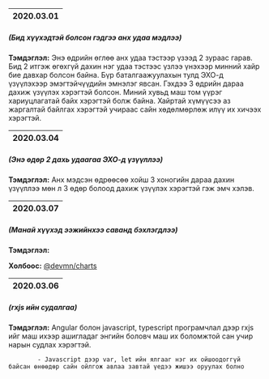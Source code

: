 | 2020.03.01 |
| -----------|
##### (Бид хүүхэдтэй болсон гэдгээ анх удаа мэдлээ)

**Тэмдэглэл:** Энэ өдрийн өглөө анх удаа тэстээр үзээд 2 зураас гарав. 
Бид 2 итгэж өгөхгүй дахин нэг удаа тэстээс үзлээ үнэхээр минний хайр бие давхар болсон байна. 
Бүр баталгаажуулахын тулд ЭХО-д үзүүлэхээр эмэгтэйчүүдийн эмнэлэг явсан. Гэхдээ 3 өдрийн дараа дахиж үзүүлэх хэрэгтэй болсон.
Миний хувьд маш том үүрэг хариуцлагатай байх хэрэгтэй болж байна. 
Хайртай хүмүүсээ аз жаргалтай байлгах хэрэгтэй учираас сайн хөдөлмөрлөж илүү их хичээх хэрэгтэй.

| 2020.03.04 |
| -----------|
##### (Энэ өдөр 2 дахь удаагаа ЭХО-д үзүүллээ)

**Тэмдэглэл:** Анх мэдсэн өдрөөсөө хойш 3 хоногийн дараа дахин үзүүллээ мөн л 3 өдөр болоод дахиж үзүүлэх хэрэгтэй гэж эмч хэлэв.

| 2020.03.07 |
| -----------|
##### (Манай хүүхэд ээжийнхээ саванд бэхлэгдлээ)

**Тэмдэглэл:** 

**Холбоос:** [@devmn/charts](https://www.npmjs.com/package/@devmn/charts)

| 2020.03.06 |
| -----------|
##### (rxjs ийн судалгаа)

**Тэмдэглэл:** Angular болон javascript, typescript програмчлал дээр rxjs ийг маш ихээр ашигладаг энгийн боловч маш их боломжтой сан учир нарын судлах хэрэгтэй.
            
            - Javascript дээр var, let ийн ялгааг нэг их ойшоодоггүй байсан өнөөдөр сайн ойлгож авлаа завтай үедээ жишээ оруулах болно

